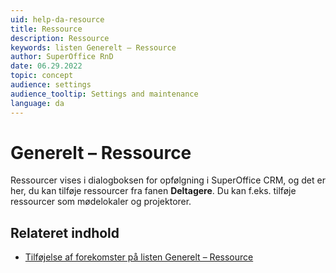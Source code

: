```yaml
---
uid: help-da-resource
title: Ressource
description: Ressource
keywords: listen Generelt – Ressource
author: SuperOffice RnD
date: 06.29.2022
topic: concept
audience: settings
audience_tooltip: Settings and maintenance
language: da
---
```


# Generelt – Ressource

Ressourcer vises i dialogboksen for opfølgning i SuperOffice CRM, og det er her, du kan tilføje ressourcer fra fanen **Deltagere**. Du kan f.eks. tilføje ressourcer som mødelokaler og projektorer.

## Relateret indhold

* [Tilføjelse af forekomster på listen Generelt – Ressource][1]

<!-- Referenced links -->
[1]: adding-items-to-resource-list.md

<!-- Referenced images -->
